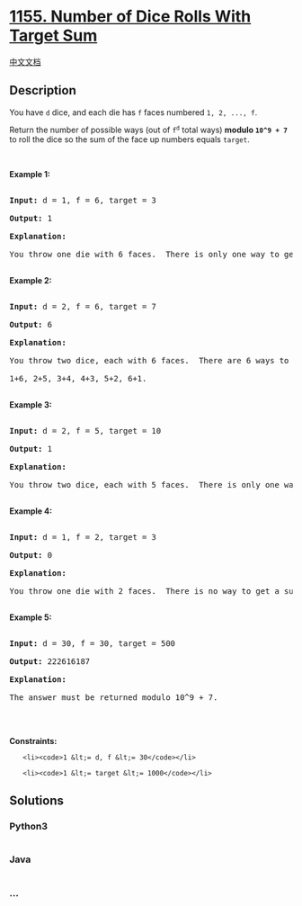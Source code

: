 # [1155. Number of Dice Rolls With Target Sum](https://leetcode.com/problems/number-of-dice-rolls-with-target-sum)

[中文文档](/solution/1100-1199/1155.Number%20of%20Dice%20Rolls%20With%20Target%20Sum/README.md)

## Description
<p>You have <code>d</code> dice, and each die has <code>f</code> faces numbered <code>1, 2, ..., f</code>.</p>



<p>Return the number of possible ways (out of <code>f<sup>d</sup></code>&nbsp;total ways) <strong>modulo <code>10^9 + 7</code></strong> to roll the dice so the sum of the face up numbers equals <code>target</code>.</p>



<p>&nbsp;</p>

<p><strong>Example 1:</strong></p>



<pre>

<strong>Input:</strong> d = 1, f = 6, target = 3

<strong>Output:</strong> 1

<strong>Explanation: </strong>

You throw one die with 6 faces.  There is only one way to get a sum of 3.

</pre>



<p><strong>Example 2:</strong></p>



<pre>

<strong>Input:</strong> d = 2, f = 6, target = 7

<strong>Output:</strong> 6

<strong>Explanation: </strong>

You throw two dice, each with 6 faces.  There are 6 ways to get a sum of 7:

1+6, 2+5, 3+4, 4+3, 5+2, 6+1.

</pre>



<p><strong>Example 3:</strong></p>



<pre>

<strong>Input:</strong> d = 2, f = 5, target = 10

<strong>Output:</strong> 1

<strong>Explanation: </strong>

You throw two dice, each with 5 faces.  There is only one way to get a sum of 10: 5+5.

</pre>



<p><strong>Example 4:</strong></p>



<pre>

<strong>Input:</strong> d = 1, f = 2, target = 3

<strong>Output:</strong> 0

<strong>Explanation: </strong>

You throw one die with 2 faces.  There is no way to get a sum of 3.

</pre>



<p><strong>Example 5:</strong></p>



<pre>

<strong>Input:</strong> d = 30, f = 30, target = 500

<strong>Output:</strong> 222616187

<strong>Explanation: </strong>

The answer must be returned modulo 10^9 + 7.

</pre>



<p>&nbsp;</p>

<p><strong>Constraints:</strong></p>



<ul>

	<li><code>1 &lt;= d, f &lt;= 30</code></li>

	<li><code>1 &lt;= target &lt;= 1000</code></li>

</ul>


## Solutions


<!-- tabs:start -->

### **Python3**

```python

```

### **Java**

```java

```

### **...**
```

```

<!-- tabs:end -->